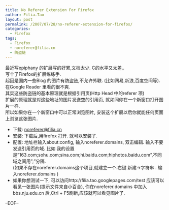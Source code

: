 ```yaml
---
title: No Referer Extension For Firefox
author: Filia.Tao
layout: post
permalink: /2007/07/28/no-referer-extension-for-firefox/
categories:
  - Firefox
tags:
  - Firefox
  - noreferer@filia.cn
  - 防盗链
---
```

最近写epiphany 的扩展写的好累,文档太少. C的水平又太差..  
写个了Firefox的扩展练练手.  
起因是国内一些Blog 的图片有防盗链,不允许外联. (比如网易,新浪,百度空间等).  
在Google Reader 里看的很不爽.  
其实这些防盗链的基本原理就是根据引用页(Http Head 中的referer 项)  
扩展的原理就是对这些地址的图片发送空的引用页, 就如同你在一个新窗口打开图片一样.  
所以如果你在一个新窗口中可以正常浏览图片, 安装这个扩展以后你就能任何页面上浏览这张图片.

  * 下载: [noreferer@filia.cn][1]
  * 安装: 下载后,用firefox 打开. 就可以安装了.
  * 配置: 地址栏输入about:config, 输入noreferer.domains, 双击编辑. 输入不要发送引用页的域. 比如 我的设置是”163.com;sohu.com;sina.com;hi.baidu.com;hiphotos.baidu.com”,不同域之间用”;”分隔.  
    (如果不存在noreferer.domains这个项目,就建立一个.右键 新建->字符串 . 输入noreferer.domains )
  * 如果你想测试一下, 可以访问http://filia.tao.googlepages.com/test 应该可以看见一张图片(提示文件来自小百合), 你在noreferer.domains 中加入bbs.nju.edu.cn 后,Ctrl + F5刷新,应该就可以看见图片了.

&#8211;EOF&#8211;

 [1]: http://no-referer.googlecode.com/files/noreferer@filia.cn-0.1.xpi